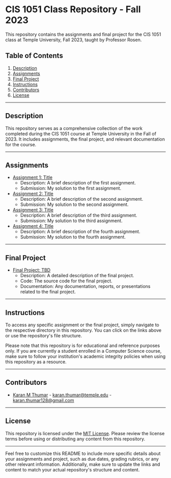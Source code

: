 # CIS 1051 Class Repository - Fall 2023

This repository contains the assignments and final project for the CIS 1051 class at Temple University, Fall 2023, taught by Professor Rosen. 

## Table of Contents

1. [Description](#description)
2. [Assignments](#assignments)
3. [Final Project](#final-project)
4. [Instructions](#instructions)
5. [Contributors](#contributors)
6. [License](#license)

---

## Description

This repository serves as a comprehensive collection of the work completed during the CIS 1051 course at Temple University in the Fall of 2023. It includes assignments, the final project, and relevant documentation for the course.

---

## Assignments

- [Assignment 1: Title](/assignments/assignment1/)
  - Description: A brief description of the first assignment.
  - Submission: My solution to the first assignment.
- [Assignment 2: Title](/assignments/assignment2/)
  - Description: A brief description of the second assignment.
  - Submission: My solution to the second assignment.
- [Assignment 3: Title](/assignments/assignment3/)
  - Description: A brief description of the third assignment.
  - Submission: My solution to the third assignment.
- [Assignment 4: Title](/assignments/assignment4/)
  - Description: A brief description of the fourth assignment.
  - Submission: My solution to the fourth assignment.

---

## Final Project

- [Final Project: TBD](/final-project/)
  - Description: A detailed description of the final project.
  - Code: The source code for the final project.
  - Documentation: Any documentation, reports, or presentations related to the final project.

---

## Instructions

To access any specific assignment or the final project, simply navigate to the respective directory in this repository. You can click on the links above or use the repository's file structure.

Please note that this repository is for educational and reference purposes only. If you are currently a student enrolled in a Computer Science course, make sure to follow your institution's academic integrity policies when using this repository as a resource.

---

## Contributors

- [Karan M Thumar](https://github.com/Karanmbt) - [karan.thumar@temple.edu](mailto:karan.thumar@temple.edu) - [karan.thumar128@gmail.com](mailto:karan.thumar128@gmail.com)

---

## License

This repository is licensed under the [MIT License](LICENSE). Please review the license terms before using or distributing any content from this repository.

---
Feel free to customize this README to include more specific details about your assignments and project, such as due dates, grading rubrics, or any other relevant information. Additionally, make sure to update the links and content to match your actual repository's structure and content.
